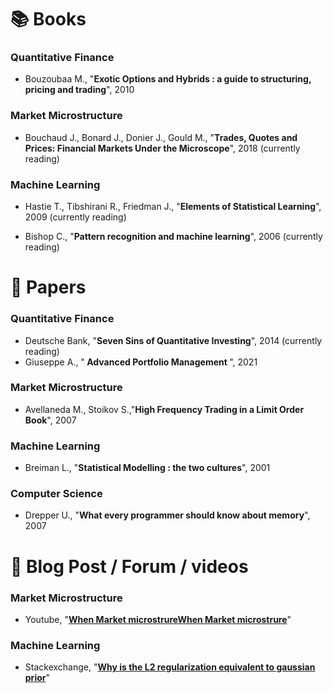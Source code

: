 # :books: Books 

### Quantitative Finance 

- Bouzoubaa M., "<strong>Exotic Options and Hybrids : a guide to structuring, pricing and trading</strong>", 2010

### Market Microstructure

- Bouchaud J., Bonard J., Donier J., Gould M., "<strong>Trades, Quotes and Prices: Financial Markets Under the Microscope</strong>", 2018 (currently reading)

### Machine Learning 

- Hastie T., Tibshirani R., Friedman J., "<strong>Elements of Statistical Learning</strong>", 2009 (currently reading)  

- Bishop C., "<strong>Pattern recognition and machine learning</strong>", 2006 (currently reading)

# :newspaper: Papers 

### Quantitative Finance 

- Deutsche Bank, "<strong>Seven Sins of Quantitative Investing</strong>", 2014 (currently reading)
- Giuseppe A., "<strong> Advanced Portfolio Management </strong>", 2021

### Market Microstructure 

- Avellaneda M., Stoikov S.,"<strong>High Frequency Trading in a Limit Order Book</strong>", 2007

### Machine Learning 

- Breiman L., "<strong>Statistical Modelling : the two cultures</strong>", 2001


### Computer Science     

- Drepper U., "<strong>What every programmer should know about memory</strong>", 2007       


# 📝  Blog Post / Forum / videos  

### Market Microstructure 

- Youtube, "<strong>[When Market microstrureWhen Market microstrure](https://youtu.be/S7eig5VXFpY?si=UIXevEa24QYTgZpD)</strong>"

### Machine Learning 

- Stackexchange, "<strong>[Why is the L2 regularization equivalent to gaussian prior](https://stats.stackexchange.com/questions/163388/why-is-the-l2-regularization-equivalent-to-gaussian-prior)</strong>"
